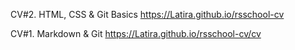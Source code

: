 CV#2. HTML, CSS & Git Basics
https://Latira.github.io/rsschool-cv

CV#1. Markdown & Git
https://Latira.github.io/rsschool-cv/cv
